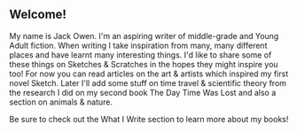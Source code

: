 ## Welcome!
My name is Jack Owen. I'm an aspiring writer of middle-grade and Young Adult fiction.
When writing I take inspiration from many, many different places and have learnt many interesting things. I'd like to share some of these things on Sketches & Scratches in the hopes they might inspire you too!
For now you can read articles on the art & artists which inspired my first novel Sketch.​
Later I'll add some stuff on time travel & scientific theory from the research I did on my second book The Day Time Was Lost and also a section on animals & nature.

Be sure to check out the What I Write section to learn more about my books!